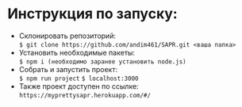 
# Инструкция по запуску:
+ Склонировать репозиторий:<br/>
	`$ git clone https://github.com/andim461/SAPR.git <ваша папка>`
+ Установить необходимые пакеты:<br/>
	`$ npm i (необходимо заранее установить node.js)`
+ Собрать и запустить проект:<br/>
	`$ npm run project`
	`$ localhost:3000`
+ Также проект доступен по ссылке:<br/>
	`https://myprettysapr.herokuapp.com/#/`

